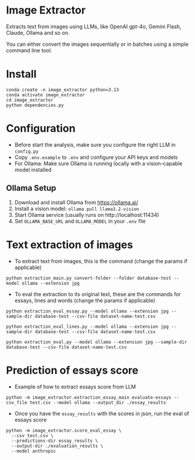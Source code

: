 # Image Extractor

Extracts text from images using LLMs, like OpenAI gpt-4o, Gemini Flash, Claude, Ollama and so on.

You can either convert the images sequentially or in batches using a simple command line tool.

# Install

```
conda create -n image_extractor python=3.13
conda activate image_extractor
cd image_extractor
python dependencies.py
```

# Configuration
- Before start the analysis, make sure you configure the right LLM in `config.py`
- Copy `.env.example` to `.env` and configure your API keys and models
- For Ollama: Make sure Ollama is running locally with a vision-capable model installed

## Ollama Setup
1. Download and install Ollama from https://ollama.ai/
2. Install a vision model: `ollama pull llama3.2-vision`
3. Start Ollama service (usually runs on http://localhost:11434)
4. Set `OLLAMA_BASE_URL` and `OLLAMA_MODEL` in your `.env` file
# Text extraction of images
- To extract text from images, this is the command (change the params if applicable)
```
python extraction_main.py convert-folder --folder database-test --model ollama --extension jpg
```
- To eval the extraction to its original text, these are the commands for essays, lines and words (change the params if applicable)
```
python extraction_eval_essay.py --model ollama --extension jpg --sample-dir database-test --csv-file dataset-name-test.csv

python extraction_eval_lines.py --model ollama --extension jpg --sample-dir database-test --csv-file dataset-name-test.csv

python extraction_eval.py --model ollama --extension jpg --sample-dir database-test --csv-file dataset-name-test.csv
```

# Prediction of essays score
- Example of how to extract essays score from LLM
```
python -m image_extractor.extraction_essay_main evaluate-essays --csv_file test.csv --model ollama --output_dir ./essay_results
```
- Once you have the `essay_results` with the scores in json, run the eval of essays score
```
python -m image_extractor.score_eval_essay \
  --csv test.csv \
  --predictions-dir essay_results \
  --output-dir ./evaluation_results \
  --model anthropic
```

